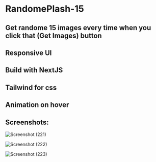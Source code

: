 # RandomePlash-15

## Get randome 15 images every time when you click that (Get Images) button
## Responsive UI
## Build with NextJS
## Tailwind for css
## Animation on hover

## Screenshots:

![Screenshot (221)](https://github.com/ChandraPrakash24/RandomePlash-15/assets/107044253/d6532e52-6ca1-4dec-be21-42a78b6498a4)

![Screenshot (222)](https://github.com/ChandraPrakash24/RandomePlash-15/assets/107044253/a6e2b32d-ae88-421f-803b-3215dac4b9d8)

![Screenshot (223)](https://github.com/ChandraPrakash24/RandomePlash-15/assets/107044253/a5cb1c2c-c30c-4f8b-9077-9962e356a3ce)
